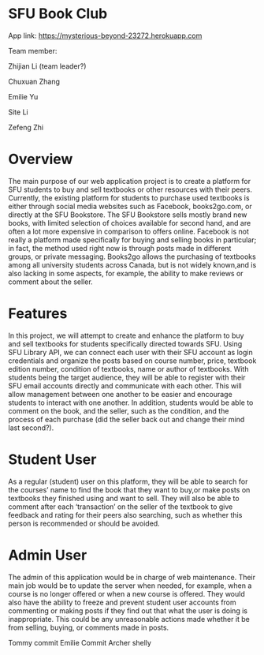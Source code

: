 # SFU Book Club

App link: https://mysterious-beyond-23272.herokuapp.com

Team member:

Zhijian Li (team leader?)

Chuxuan Zhang

Emilie Yu

Site Li

Zefeng Zhi

# Overview
The main purpose of our web application project is to create a platform for SFU students to buy and sell textbooks or other resources with their peers. Currently, the existing platform for students to purchase used textbooks is either through social media websites such as Facebook, books2go.com, or directly at the SFU Bookstore. The SFU Bookstore sells mostly brand new books, with limited selection of choices available for second hand, and are often a lot more expensive in comparison to offers online. Facebook is not really a platform made specifically for buying and selling books in particular; in fact, the method used right now is through posts made in different groups, or private messaging. Books2go allows the purchasing of textbooks among all university students across Canada, but is not widely known,and is also lacking in some aspects, for example, the ability to make reviews or comment about the seller.
 
# Features
In this project, we will attempt to create and enhance the platform to buy and sell textbooks for students specifically directed towards SFU. Using SFU Library API, we can connect each user with their SFU account as login credentials and organize the posts based on course number, price, textbook edition number, condition of textbooks, name or author of textbooks. With students being the target audience, they will be able to register with their SFU email accounts directly and communicate with each other. This will allow management between one another to be easier and encourage students to interact with one another. In addition, students would be able to comment on the book, and the seller,  such as the condition, and the process of each purchase (did the seller back out and change their mind last second?).
 
# Student User
As a regular (student) user on this platform, they will be able to search for the courses’ name to find the book that they want to buy,or make posts on textbooks they finished using and want to sell. They will also be able to comment after each ‘transaction’ on the seller of the textbook to give feedback and rating for their peers also searching, such as whether this person is recommended or should be avoided.
 
# Admin User
The admin of this application would be in charge of web maintenance. Their main job would be to update the server when needed, for example, when a course is no longer offered or when a new course is offered. They would also have the ability to freeze and prevent student user accounts from commenting or making posts if they find out that what the user is doing is inappropriate. This could be any unreasonable actions made whether it be from selling, buying, or comments made in posts.


Tommy commit
Emilie Commit
Archer
shelly
